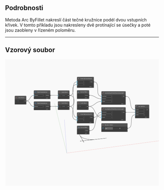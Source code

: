 ## Podrobnosti
Metoda Arc ByFillet nakreslí část tečné kružnice podél dvou vstupních křivek. V tomto příkladu jsou nakresleny dvě protínající se úsečky a poté jsou zaobleny v řízeném poloměru.
___
## Vzorový soubor

![ByFillet](./Autodesk.DesignScript.Geometry.Arc.ByFillet_img.jpg)

